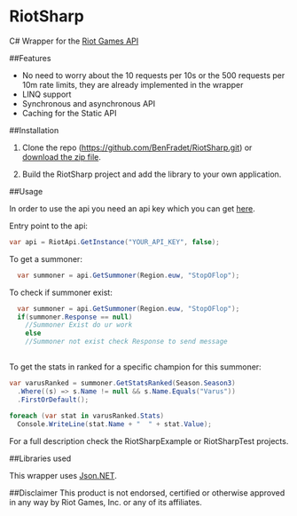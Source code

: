 # RiotSharp

C# Wrapper for the [Riot Games API](https://developer.riotgames.com/)

##Features

- No need to worry about the 10 requests per 10s or the 500 requests per 10m rate limits, they are already implemented in the wrapper
- LINQ support
- Synchronous and asynchronous API
- Caching for the Static API

##Installation

1. Clone the repo (https://github.com/BenFradet/RiotSharp.git) or [download the zip file](https://github.com/BenFradet/RiotSharp/archive/master.zip).

2. Build the RiotSharp project and add the library to your own application.

##Usage

In order to use the api you need an api key which you can get [here](https://developer.riotgames.com/).

Entry point to the api:
```c#
var api = RiotApi.GetInstance("YOUR_API_KEY", false);
```

To get a summoner:
```c#
  var summoner = api.GetSummoner(Region.euw, "StopOFlop");
```

To check if summoner exist:
```c#
  var summoner = api.GetSummoner(Region.euw, "StopOFlop");
  if(summoner.Response == null)
    //Summoner Exist do ur work
    else
    //Summoner not exist check Response to send message 
  
```

To get the stats in ranked for a specific champion for this summoner:
```c#
var varusRanked = summoner.GetStatsRanked(Season.Season3)
  .Where((s) => s.Name != null && s.Name.Equals("Varus"))
  .FirstOrDefault();
  
foreach (var stat in varusRanked.Stats)
  Console.WriteLine(stat.Name + "  " + stat.Value);
```

For a full description check the RiotSharpExample or RiotSharpTest projects.

##Libraries used

This wrapper uses [Json.NET](http://james.newtonking.com/json).

##Disclaimer
This product is not endorsed, certified or otherwise approved in any way by Riot Games, Inc. or any of its affiliates.
